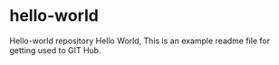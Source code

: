 # hello-world
Hello-world repository
Hello World, 
            This is an example readme file for getting used to GIT Hub.
